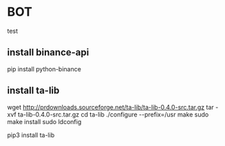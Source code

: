 # BOT
test


## install binance-api
pip install python-binance

## install ta-lib
wget http://prdownloads.sourceforge.net/ta-lib/ta-lib-0.4.0-src.tar.gz
tar -xvf ta-lib-0.4.0-src.tar.gz 
cd ta-lib
./configure --prefix=/usr
make
sudo make install
sudo ldconfig

pip3 install ta-lib